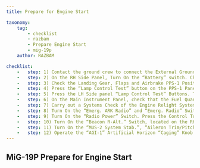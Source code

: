 ```yaml
---
title: Prepare for Engine Start

taxonomy:
    tag:
        - checklist
        - razbam
        - Prepare Engine Start
        - mig-19p
    author: RAZBAM

checklist:
    -   step: 1) Contact the ground crew to connect the External Ground Power.
    -   step: 2) On the RH Side Panel, Turn On the “Battery” switch. Check the Voltmeter, on the Main Instrument Panel, is reading 28 V (if the Aircraft Batteries are the only power source, it will indicate 24 V). The Warning Lamps “Oil” for both the LH and RH Engines, “Right Generator” and “Left Generator”, “Low Hydraulic Pressure”, located on the Main Instrument Panel and Lamps “Fuel Tank 2” and “Fuel Tanks 3, 4”, located on the RH Side Panel should be illuminated.
    -   step: 3) Check the Landing Gear, Flaps and Airbrake PPS-1 Position Indication Panel and confirm that the three Green Landing Gear Down lights are illuminated.
    -   step: 4) Press the “Lamp Control Test” button on the PPS-1 Panel and confirm that all the PPS-1 Panel lights are illuminated whilst button is pressed.
    -   step: 5) Press the LH Side panel “Lamp Control Test” Buttons. The Green Lamps for Fuel Tanks 2, 3, 4 and the Red “Fire” Lamp should illuminate.
    -   step: 6) On the Main Instrument Panel, check that the Fuel Quantity Indicator is showing the correct quantity for the Aircraft Fuel Status. The Indicator must be at 1,400 Liters and none of the Green Fuel Tank Lamps should be ON. The Red Warning Lamps “Tank 1” and “Rest 550” on the Warning Panel should be not be illuminated.
    -   step: 7) Carry out a Systems Check of the Engine Relight System used for restarting the Engines in-flight.<br />Operate the “Air Re-Light” Start Switches for 2-3 seconds.<br />The Red Air Re-Light System Lamps, on the Main Instrument Panel, should illuminate and the sound of the Engine Ignition System should be heard.<br />NOTE Make sure to turn Off both “Air Re-Light” Start Switches afterwards and close their protective caps.
    -   step: 8) Turn On the “Emerg. ARK Radio” and “Emerg. Radio” Switches, located on the RH Side Panel.
    -   step: 9) Turn On the “Radio Power” Switch. Press the Control Tower Frequency selector button and request permission for Engine Start.
    -   step: 10) Turn On the “Beacon R-Alt.” Switch, located on the RH Side Panel. Select the desired Radio Altimeter Minimum Height setting with the selector knob on the LH Side Vertical Panel.
    -   step: 11) Turn On the “MUS-2 System Stab.”, “Aileron Trim/Pitch Trim” and “GIK AGI” switches, located on the RH Side Panel.
    -   step: 12) Operate the “AGI-1” Artificial Horizon “Caging” Knob and press the “GIK-1” Compass Alignment Button on the Main Instrument Panel for 3 seconds if ambient temperature is above 30 oC, or for 5 seconds if it is below 30 oC.<br />After 2-3 minutes both Instruments will show the correct aircraft heading and attitude.<br />NOTE If the Engines are to be started using the Aircraft Battery, do not connect any electrical consumers apart from Fuel Tank No. 1 Pump and Generators until both Engines are at Idle RPM.<br />The Battery allows for 3 consecutive Engine starts.
---
```


## MiG-19P Prepare for Engine Start

